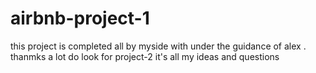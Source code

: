 # airbnb-project-1
this project is completed all by myside with under the guidance of alex . thanmks a lot do look for project-2 it's all my ideas and questions
